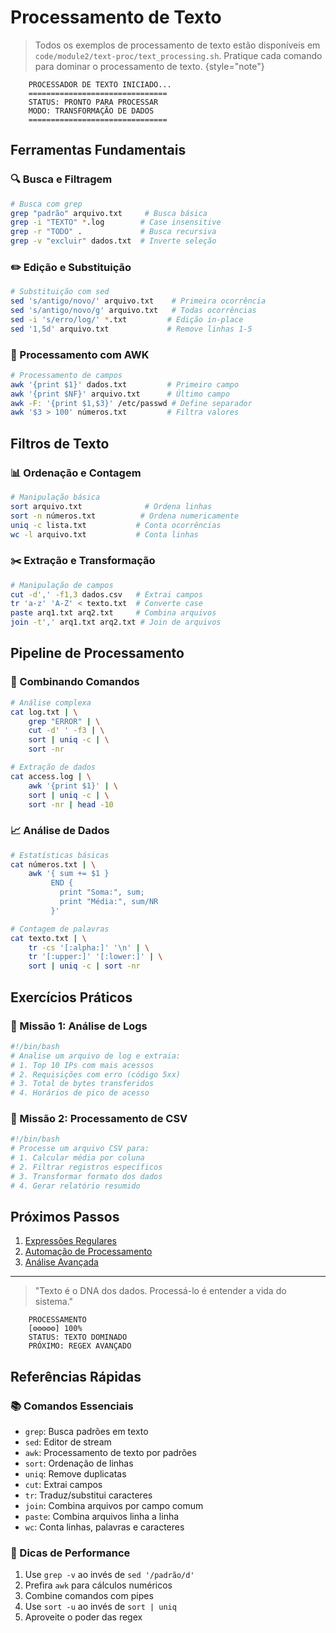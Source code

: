 # Processamento de Texto

> Todos os exemplos de processamento de texto estão disponíveis em `code/module2/text-proc/text_processing.sh`. Pratique cada comando para dominar o processamento de texto.
> {style="note"}

```ascii
    PROCESSADOR DE TEXTO INICIADO...
    ===============================
    STATUS: PRONTO PARA PROCESSAR
    MODO: TRANSFORMAÇÃO DE DADOS
    ===============================
```

## Ferramentas Fundamentais

### 🔍 Busca e Filtragem
```bash
# Busca com grep
grep "padrão" arquivo.txt     # Busca básica
grep -i "TEXTO" *.log        # Case insensitive
grep -r "TODO" .             # Busca recursiva
grep -v "excluir" dados.txt  # Inverte seleção
```

### ✏️ Edição e Substituição
```bash
# Substituição com sed
sed 's/antigo/novo/' arquivo.txt    # Primeira ocorrência
sed 's/antigo/novo/g' arquivo.txt   # Todas ocorrências
sed -i 's/erro/log/' *.txt         # Edição in-place
sed '1,5d' arquivo.txt             # Remove linhas 1-5
```

### 🔧 Processamento com AWK
```bash
# Processamento de campos
awk '{print $1}' dados.txt         # Primeiro campo
awk '{print $NF}' arquivo.txt      # Último campo
awk -F: '{print $1,$3}' /etc/passwd # Define separador
awk '$3 > 100' números.txt         # Filtra valores
```

## Filtros de Texto

### 📊 Ordenação e Contagem
```bash
# Manipulação básica
sort arquivo.txt              # Ordena linhas
sort -n números.txt          # Ordena numericamente
uniq -c lista.txt           # Conta ocorrências
wc -l arquivo.txt           # Conta linhas
```

### ✂️ Extração e Transformação
```bash
# Manipulação de campos
cut -d',' -f1,3 dados.csv   # Extrai campos
tr 'a-z' 'A-Z' < texto.txt  # Converte case
paste arq1.txt arq2.txt     # Combina arquivos
join -t',' arq1.txt arq2.txt # Join de arquivos
```

## Pipeline de Processamento

### 🔄 Combinando Comandos
```bash
# Análise complexa
cat log.txt | \
    grep "ERROR" | \
    cut -d' ' -f3 | \
    sort | uniq -c | \
    sort -nr

# Extração de dados
cat access.log | \
    awk '{print $1}' | \
    sort | uniq -c | \
    sort -nr | head -10
```

### 📈 Análise de Dados
```bash
# Estatísticas básicas
cat números.txt | \
    awk '{ sum += $1 } 
         END { 
           print "Soma:", sum;
           print "Média:", sum/NR 
         }'

# Contagem de palavras
cat texto.txt | \
    tr -cs '[:alpha:]' '\n' | \
    tr '[:upper:]' '[:lower:]' | \
    sort | uniq -c | sort -nr
```

## Exercícios Práticos

### 🎯 Missão 1: Análise de Logs
```bash
#!/bin/bash
# Analise um arquivo de log e extraia:
# 1. Top 10 IPs com mais acessos
# 2. Requisições com erro (código 5xx)
# 3. Total de bytes transferidos
# 4. Horários de pico de acesso
```

### 🎯 Missão 2: Processamento de CSV
```bash
#!/bin/bash
# Processe um arquivo CSV para:
# 1. Calcular média por coluna
# 2. Filtrar registros específicos
# 3. Transformar formato dos dados
# 4. Gerar relatório resumido
```

## Próximos Passos

1. [Expressões Regulares](regular-expressions.md)
2. [Automação de Processamento](text-processing-automation.md)
3. [Análise Avançada](text-analysis.md)

---

> "Texto é o DNA dos dados. Processá-lo é entender a vida do sistema."

```ascii
    PROCESSAMENTO
    [⚙️⚙️⚙️⚙️⚙️] 100%
    STATUS: TEXTO DOMINADO
    PRÓXIMO: REGEX AVANÇADO
```

## Referências Rápidas

### 📚 Comandos Essenciais
- `grep`: Busca padrões em texto
- `sed`: Editor de stream
- `awk`: Processamento de texto por padrões
- `sort`: Ordenação de linhas
- `uniq`: Remove duplicatas
- `cut`: Extrai campos
- `tr`: Traduz/substitui caracteres
- `join`: Combina arquivos por campo comum
- `paste`: Combina arquivos linha a linha
- `wc`: Conta linhas, palavras e caracteres

### 🚀 Dicas de Performance
1. Use `grep -v` ao invés de `sed '/padrão/d'`
2. Prefira `awk` para cálculos numéricos
3. Combine comandos com pipes
4. Use `sort -u` ao invés de `sort | uniq`
5. Aproveite o poder das regex